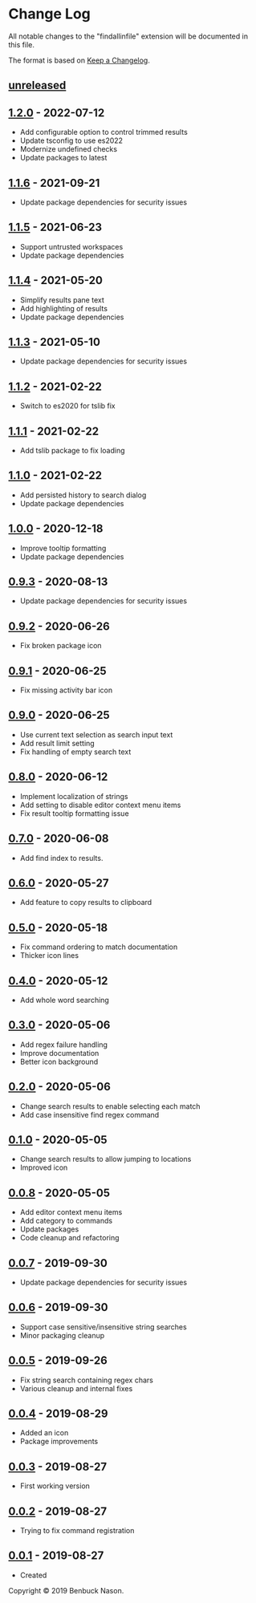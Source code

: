 # Change Log

All notable changes to the "findallinfile" extension will be documented in this file.

The format is based on [Keep a Changelog](https://keepachangelog.com/en/1.0.0/).

## [unreleased]

## [1.2.0] - 2022-07-12

- Add configurable option to control trimmed results
- Update tsconfig to use es2022
- Modernize undefined checks
- Update packages to latest

## [1.1.6] - 2021-09-21

- Update package dependencies for security issues

## [1.1.5] - 2021-06-23

- Support untrusted workspaces
- Update package dependencies

## [1.1.4] - 2021-05-20

- Simplify results pane text
- Add highlighting of results
- Update package dependencies

## [1.1.3] - 2021-05-10

- Update package dependencies for security issues

## [1.1.2] - 2021-02-22

- Switch to es2020 for tslib fix

## [1.1.1] - 2021-02-22

- Add tslib package to fix loading

## [1.1.0] - 2021-02-22

- Add persisted history to search dialog
- Update package dependencies

## [1.0.0] - 2020-12-18

- Improve tooltip formatting
- Update package dependencies

## [0.9.3] - 2020-08-13

- Update package dependencies for security issues

## [0.9.2] - 2020-06-26

- Fix broken package icon

## [0.9.1] - 2020-06-25

- Fix missing activity bar icon

## [0.9.0] - 2020-06-25

- Use current text selection as search input text
- Add result limit setting
- Fix handling of empty search text

## [0.8.0] - 2020-06-12

- Implement localization of strings
- Add setting to disable editor context menu items
- Fix result tooltip formatting issue

## [0.7.0] - 2020-06-08

- Add find index to results.

## [0.6.0] - 2020-05-27

- Add feature to copy results to clipboard

## [0.5.0] - 2020-05-18

- Fix command ordering to match documentation
- Thicker icon lines

## [0.4.0] - 2020-05-12

- Add whole word searching

## [0.3.0] - 2020-05-06

- Add regex failure handling
- Improve documentation
- Better icon background

## [0.2.0] - 2020-05-06

- Change search results to enable selecting each match
- Add case insensitive find regex command

## [0.1.0] - 2020-05-05

- Change search results to allow jumping to locations
- Improved icon

## [0.0.8] - 2020-05-05

- Add editor context menu items
- Add category to commands
- Update packages
- Code cleanup and refactoring

## [0.0.7] - 2019-09-30

- Update package dependencies for security issues

## [0.0.6] - 2019-09-30

- Support case sensitive/insensitive string searches
- Minor packaging cleanup

## [0.0.5] - 2019-09-26

- Fix string search containing regex chars
- Various cleanup and internal fixes

## [0.0.4] - 2019-08-29

- Added an icon
- Package improvements

## [0.0.3] - 2019-08-27

- First working version

## [0.0.2] - 2019-08-27

- Trying to fix command registration

## [0.0.1] - 2019-08-27

- Created

[unreleased]: https://github.com/bnason-nf/findallinfile/compare/v1.2.0...HEAD
[1.2.0]: https://github.com/bnason-nf/findallinfile/compare/v1.1.6...v1.2.0
[1.1.6]: https://github.com/bnason-nf/findallinfile/compare/v1.1.5...v1.1.6
[1.1.5]: https://github.com/bnason-nf/findallinfile/compare/v1.1.4...v1.1.5
[1.1.4]: https://github.com/bnason-nf/findallinfile/compare/v1.1.3...v1.1.4
[1.1.3]: https://github.com/bnason-nf/findallinfile/compare/v1.1.2...v1.1.3
[1.1.2]: https://github.com/bnason-nf/findallinfile/compare/v1.1.1...v1.1.2
[1.1.1]: https://github.com/bnason-nf/findallinfile/compare/v1.1.0...v1.1.1
[1.1.0]: https://github.com/bnason-nf/findallinfile/compare/v1.0.0...v1.1.0
[1.0.0]: https://github.com/bnason-nf/findallinfile/compare/v0.9.3...v1.0.0
[0.9.3]: https://github.com/bnason-nf/findallinfile/compare/v0.9.2...v0.9.3
[0.9.2]: https://github.com/bnason-nf/findallinfile/compare/v0.9.1...v0.9.2
[0.9.1]: https://github.com/bnason-nf/findallinfile/compare/v0.9.0...v0.9.1
[0.9.0]: https://github.com/bnason-nf/findallinfile/compare/v0.8.0...v0.9.0
[0.8.0]: https://github.com/bnason-nf/findallinfile/compare/v0.7.0...v0.8.0
[0.7.0]: https://github.com/bnason-nf/findallinfile/compare/v0.6.0...v0.7.0
[0.6.0]: https://github.com/bnason-nf/findallinfile/compare/v0.5.0...v0.6.0
[0.5.0]: https://github.com/bnason-nf/findallinfile/compare/v0.4.0...v0.5.0
[0.4.0]: https://github.com/bnason-nf/findallinfile/compare/v0.3.0...v0.4.0
[0.3.0]: https://github.com/bnason-nf/findallinfile/compare/v0.2.0...v0.3.0
[0.2.0]: https://github.com/bnason-nf/findallinfile/compare/v0.1.0...v0.2.0
[0.1.0]: https://github.com/bnason-nf/findallinfile/compare/v0.0.8...v0.1.0
[0.0.8]: https://github.com/bnason-nf/findallinfile/compare/v0.0.7...v0.0.8
[0.0.7]: https://github.com/bnason-nf/findallinfile/compare/v0.0.6...v0.0.7
[0.0.6]: https://github.com/bnason-nf/findallinfile/compare/v0.0.5...v0.0.6
[0.0.5]: https://github.com/bnason-nf/findallinfile/compare/v0.0.4...v0.0.5
[0.0.4]: https://github.com/bnason-nf/findallinfile/compare/v0.0.3...v0.0.4
[0.0.3]: https://github.com/bnason-nf/findallinfile/compare/v0.0.2...v0.0.3
[0.0.2]: https://github.com/bnason-nf/findallinfile/compare/v0.0.1...v0.0.2
[0.0.1]: https://github.com/bnason-nf/findallinfile/releases/tag/v0.0.1

Copyright &copy; 2019 Benbuck Nason.
